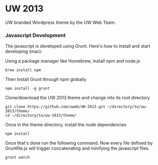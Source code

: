 # UW 2013

UW branded Wordpress theme by the UW Web Team.

### Javascript Development

The javascript is developed using Grunt. 
Here's how to install and start developing (mac):

Using a package manager like Homebrew, install npm and node.js

    brew install npm

Then install Grunt through npm globally

    npm install -g grunt
    
Clone/download the UW 2013 theme and change into its root directory

    git clone https://github.com/uweb/UW-2013.git ~/directory/to/uw-2013/theme/
    cd ~/directory/to/uw-2013/theme/
    
Once in the theme directory, install the node dependencies

    npm install 

Once that's done run the following command. 
Now every file defined by Gruntfile.js will trigger concatenating and minifying the javascript files.

    grunt watch

